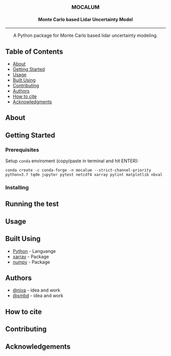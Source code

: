 <h3 align="center">MOCALUM</h3>
<h4 align="center">Monte Carlo based Lidar Uncertainty Model</h4>

---

<p align="center"> A Python package for Monte Carlo based lidar uncertainty modeling.
    <br> 
</p>

## Table of Contents
- [About](#about)
- [Getting Started](#getting_started)
- [Usage](#usage)
- [Built Using](#built_using)
- [Contributing](#contributing)
- [Authors](#authors)
- [How to cite](#cite)
- [Acknowledgments](#acknowledgement)
<!-- - [TODO](../TODO.md) -->

## About <a name = "about"></a>


## Getting Started <a name = "getting_started"></a>

### Prerequisites
Setup `conda` enviroment (copy/paste in terminal and hit ENTER):

```
conda create -c conda-forge -n mocalum --strict-channel-priority python=3.7 tqdm jupyter pytest netcdf4 xarray pylint matplotlib nbval
```

### Installing

## Running the test <a name = "tests"></a>

## Usage <a name="usage"></a>

## Built Using <a name = "built_using"></a>
- [Python](https://www.python.org/) - Languange
- [xarray](http://xarray.pydata.org/en/stable/#) - Package
- [numpy](https://numpy.org/) - Package

## Authors <a name = "authors"></a>
- [@niva]() - idea and work
- [@smbd]() - idea and work

## How to cite <a name = "cite"></a>

## Contributing <a name = "contributing"></a>

## Acknowledgements <a name = "acknowledgement"></a>

